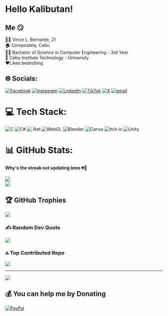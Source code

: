 # Hello Kalibutan!

## Me 😏
🙋‍♂️ Vince L. Bernante, 21<br/>
🏠 Compostela, Cebu<br/>
👨‍💻 Bachelor of Science in Computer Engineering - 3rd Year<br/>
🏫 Cebu Institute Technology - University<br/>
♥️Likes bedrotting<br/>

## 🌐 Socials:
[![Facebook](https://img.shields.io/badge/Facebook-%231877F2.svg?logo=Facebook&logoColor=white)](https://facebook.com/binxaxaxa) [![Instagram](https://img.shields.io/badge/Instagram-%23E4405F.svg?logo=Instagram&logoColor=white)](https://instagram.com/binxaxaxa) [![LinkedIn](https://img.shields.io/badge/LinkedIn-%230077B5.svg?logo=linkedin&logoColor=white)](https://linkedin.com/in/vince-bernante-094777278) [![TikTok](https://img.shields.io/badge/TikTok-%23000000.svg?logo=TikTok&logoColor=white)](https://tiktok.com/@binxaxaxa) [![X](https://img.shields.io/badge/X-black.svg?logo=X&logoColor=white)](https://x.com/Neve_Bozo) [![email](https://img.shields.io/badge/Email-D14836?logo=gmail&logoColor=white)](mailto:bernantevince@gmail.com) 

# 💻 Tech Stack:
![C](https://img.shields.io/badge/c-%2300599C.svg?style=for-the-badge&logo=c&logoColor=white) ![C#](https://img.shields.io/badge/c%23-%23239120.svg?style=for-the-badge&logo=csharp&logoColor=white) ![.Net](https://img.shields.io/badge/.NET-5C2D91?style=for-the-badge&logo=.net&logoColor=white) ![WebGL](https://img.shields.io/badge/WebGL-990000?logo=webgl&logoColor=white&style=for-the-badge) ![Blender](https://img.shields.io/badge/blender-%23F5792A.svg?style=for-the-badge&logo=blender&logoColor=white) ![Canva](https://img.shields.io/badge/Canva-%2300C4CC.svg?style=for-the-badge&logo=Canva&logoColor=white) ![Itch.io](https://img.shields.io/badge/Itch-%23FF0B34.svg?style=for-the-badge&logo=Itch.io&logoColor=white) ![Unity](https://img.shields.io/badge/unity-%23000000.svg?style=for-the-badge&logo=unity&logoColor=white)
# 📊 GitHub Stats:
<!-- ![](https://github-readme-stats.vercel.app/api?username=BinsXD&theme=radical&hide_border=true&include_all_commits=false&count_private=false)<br/> -->
#### Why's the streak not updating broo 💔🥀<br/>
![](https://nirzak-streak-stats.vercel.app/?user=BinsXD&theme=radical&hide_border=true)<br/>
![](https://github-readme-stats.vercel.app/api/top-langs/?username=BinsXD&theme=radical&hide_border=true&include_all_commits=false&count_private=false&layout=compact)

## 🏆 GitHub Trophies
![](https://github-profile-trophy.vercel.app/?username=BinsXD&theme=radical&no-frame=false&no-bg=true&margin-w=4)

### ✍️ Random Dev Quote
![](https://quotes-github-readme.vercel.app/api?type=horizontal&theme=radical)

### 🔝 Top Contributed Repo
![](https://github-contributor-stats.vercel.app/api?username=BinsXD&limit=5&theme=dark&combine_all_yearly_contributions=true)

---
[![](https://visitcount.itsvg.in/api?id=BinsXD&icon=0&color=0)](https://visitcount.itsvg.in)

  ## 💰 You can help me by Donating
  [![PayPal](https://img.shields.io/badge/PayPal-00457C?style=for-the-badge&logo=paypal&logoColor=white)](https://paypal.me/paypal.me/bernante) 

  
<!-- Proudly created with GPRM ( https://gprm.itsvg.in ) -->
   
